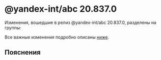 # @yandex-int/abc 20.837.0

<!-- ЧЕЛОВЕЧЕСКОЕ ВСТУПЛЕНИЕ -->

Изменения, вошедшие в релиз @yandex-int/abc 20.837.0, разделены на группы:

Все важные изменения подробно описаны [ниже](#Пояснения).

## Пояснения

